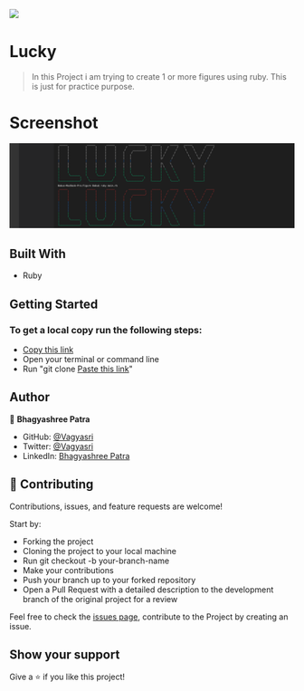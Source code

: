 ![](https://img.shields.io/badge/Microverse-blueviolet)

# Lucky

> In this Project i am trying to create 1 or more figures using ruby. This is just for practice purpose.

# Screenshot
![Mobile The Next Web](Figure.png)

## Built With

- Ruby

## Getting Started

### To get a local copy run the following steps:

- [Copy this link](https://github.com/Vagyasri/Tic-Tac-Toe.git)
- Open your terminal or command line
- Run "git clone [Paste this link](https://github.com/Vagyasri/Tic-Tac-Toe.git)"

## Author

👤 **Bhagyashree Patra**

- GitHub: [@Vagyasri](https://github.com/Vagyasri)
- Twitter: [@Vagyasri](https://twitter.com/Vagyasri)
- LinkedIn: [Bhagyashree Patra](https://www.linkedin.com/in/bhagyashree-patra-029bb059/)

## 🤝 Contributing

Contributions, issues, and feature requests are welcome!

Start by:

- Forking the project
- Cloning the project to your local machine
- Run git checkout -b your-branch-name
- Make your contributions
- Push your branch up to your forked repository
- Open a Pull Request with a detailed description to the development branch of the original project for a review

Feel free to check the [issues page](https://github.com/Vagyasri/Figure/issues), contribute to the Project by creating an issue.


## Show your support

Give a ⭐️ if you like this project!
